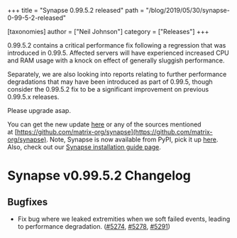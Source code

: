 +++
title = "Synapse 0.99.5.2 released"
path = "/blog/2019/05/30/synapse-0-99-5-2-released"

[taxonomies]
author = ["Neil Johnson"]
category = ["Releases"]
+++


0.99.5.2 contains a critical performance fix following a regression that was introduced in 0.99.5. Affected servers will have experienced increased CPU and RAM usage with a knock on effect of generally sluggish performance.

Separately, we are also looking into reports relating to further performance degradations that may have been introduced as part of 0.99.5, though consider the 0.99.5.2 fix to be a significant improvement on previous 0.99.5.x releases.

Please upgrade asap.

You can get the new update [here](https://github.com/matrix-org/synapse/releases/tag/v0.99.5.2) or any of the sources mentioned at [https://github.com/matrix-org/synapse](https://github.com/matrix-org/synapse). Note, Synapse is now available from PyPI, pick it up [here](https://pypi.org/project/matrix-synapse/). Also, check out our [Synapse installation guide page](https://matrix.org/docs/guides/installing-synapse).

Synapse v0.99.5.2 Changelog
===========================

Bugfixes
--------

- Fix bug where we leaked extremities when we soft failed events, leading to performance degradation. ([\#5274](https://github.com/matrix-org/synapse/issues/5274), [\#5278](https://github.com/matrix-org/synapse/issues/5278), [\#5291](https://github.com/matrix-org/synapse/issues/5291))
